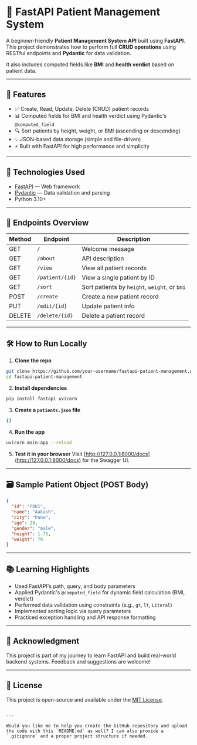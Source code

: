 # 🏥 FastAPI Patient Management System

A beginner-friendly **Patient Management System API** built using **FastAPI**. This project demonstrates how to perform full **CRUD operations** using RESTful endpoints and **Pydantic** for data validation.

It also includes computed fields like **BMI** and **health verdict** based on patient data.

---

## 📌 Features

- ✅ Create, Read, Update, Delete (CRUD) patient records
- 📊 Computed fields for BMI and health verdict using Pydantic's `@computed_field`
- 🔍 Sort patients by height, weight, or BMI (ascending or descending)
- 💡 JSON-based data storage (simple and file-driven)
- ⚡ Built with FastAPI for high performance and simplicity

---

## 🚀 Technologies Used

- [FastAPI](https://fastapi.tiangolo.com/) — Web framework
- [Pydantic](https://docs.pydantic.dev/) — Data validation and parsing
- Python 3.10+

---

## 🧠 Endpoints Overview

| Method | Endpoint             | Description                          |
|--------|----------------------|--------------------------------------|
| GET    | `/`                  | Welcome message                      |
| GET    | `/about`             | API description                      |
| GET    | `/view`              | View all patient records             |
| GET    | `/patient/{id}`      | View a single patient by ID          |
| GET    | `/sort`              | Sort patients by `height`, `weight`, or `bmi` |
| POST   | `/create`            | Create a new patient record          |
| PUT    | `/edit/{id}`         | Update patient info                  |
| DELETE | `/delete/{id}`       | Delete a patient record              |

---

## 🛠️ How to Run Locally

1. **Clone the repo**
```bash
git clone https://github.com/your-username/fastapi-patient-management.git
cd fastapi-patient-management
````

2. **Install dependencies**

```bash
pip install fastapi uvicorn
```

3. **Create a `patients.json` file**

```json
{}
```

4. **Run the app**

```bash
uvicorn main:app --reload
```

5. **Test it in your browser**
   Visit [http://127.0.0.1:8000/docs](http://127.0.0.1:8000/docs) for the Swagger UI.

---

## 🗃️ Sample Patient Object (POST Body)

```json
{
  "id": "P001",
  "name": "Aakash",
  "city": "Pune",
  "age": 28,
  "gender": "male",
  "height": 1.75,
  "weight": 70
}
```

---

## 📚 Learning Highlights

* Used FastAPI's path, query, and body parameters
* Applied Pydantic's `@computed_field` for dynamic field calculation (BMI, verdict)
* Performed data validation using constraints (e.g., `gt`, `lt`, `Literal`)
* Implemented sorting logic via query parameters
* Practiced exception handling and API response formatting

---

## 🙌 Acknowledgment

This project is part of my journey to learn FastAPI and build real-world backend systems. Feedback and suggestions are welcome!

---

## 📄 License

This project is open-source and available under the [MIT License](LICENSE).

```

---

Would you like me to help you create the GitHub repository and upload the code with this `README.md` as well? I can also provide a `.gitignore` and a proper project structure if needed.
```
